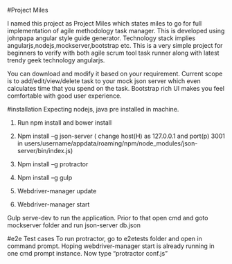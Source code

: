 #Project Miles

I named this project as Project Miles which states miles to go for full implementation of agile methodology task manager. 
This is developed using johnpapa angular style guide generator. 
Technology stack implies angularjs,nodejs,mockserver,bootstrap etc. 
This is a very simple project for beginners to verify with both agile scrum tool task runner along with latest trendy geek technology angularjs. 

You can download and modify it based on your requirement. Current scope is to add/edit/view/delete task to your mock json server which even calculates time that you spend on the task. Bootstrap rich UI makes you feel comfortable with good user experience.

#installation
Expecting nodejs, java pre installed in machine.

1.	Run npm install and bower install

2.	Npm install –g json-server ( change host(H) as 127.0.0.1 and port(p) 3001 in users/username/appdata/roaming/npm/node_modules/json-server/bin/index.js)

3.	Npm install –g protractor

4.	Npm install –g gulp

5.	Webdriver-manager update

6.	Webdriver-manager start

Gulp serve-dev to run the application. Prior to that open cmd and goto mockserver folder and run json-server db.json

#e2e Test cases
To run protractor, go to e2etests folder and open in command prompt. Hoping webdriver-manager start is already running in one cmd prompt instance. Now type “protractor conf.js”